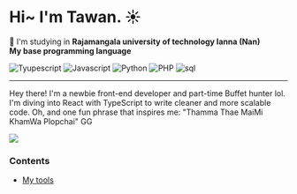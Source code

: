 # Hi~ I'm Tawan. ☀️

💼 I'm studying in **Rajamangala university of technology lanna (Nan)**  
**My base programming language**

![Tyupescript](https://img.shields.io/badge/Typescript-2f74c0?logo=typescript&logoColor=white)
![Javascript](https://img.shields.io/badge/Javascript-F7DF1E?logo=javascript&logoColor=black)
![Python](https://img.shields.io/badge/Python-407ba9?logo=python&logoColor=white)
![PHP](https://img.shields.io/badge/PHP-7377ad?logo=php&logoColor=white)
![sql](https://img.shields.io/badge/SQL-d47131?logo=mysql&logoColor=white)

---

Hey there! I'm a newbie front-end developer and part-time Buffet hunter lol. I'm diving into React with TypeScript to write cleaner and more scalable code. Oh, and one fun phrase that inspires me: "Thamma Thae MaiMi KhamWa Plopchai" GG

![](https://media.giphy.com/media/VbnUQpnihPSIgIXuZv/giphy.gif)

### Contents

- [My tools](https://github.com/slapexs/slapexs/blob/main/mytools.md)
